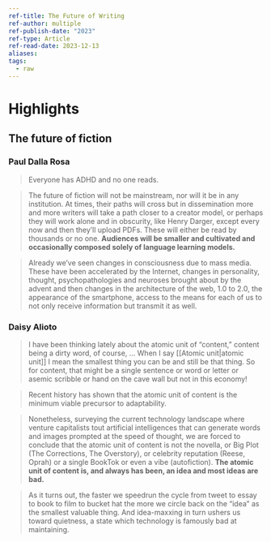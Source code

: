 ```yaml
---
ref-title: The Future of Writing
ref-author: multiple
ref-publish-date: "2023"
ref-type: Article
ref-read-date: 2023-12-13
aliases: 
tags:
  - raw
---
```

# Highlights

## The future of fiction

### Paul Dalla Rosa

> Everyone has ADHD and no one reads.

> The future of fiction will not be mainstream, nor will it be in any institution. At times, their paths will cross but in dissemination more and more writers will take a path closer to a creator model, or perhaps they will work alone and in obscurity, like Henry Darger, except every now and then they’ll upload PDFs. These will either be read by thousands or no one. **Audiences will be smaller and cultivated and occasionally composed solely of language learning models.**

> Already we’ve seen changes in consciousness due to mass media. These have been accelerated by the Internet, changes in personality, thought, psychopathologies and neuroses brought about by the advent and then changes in the architecture of the web, 1.0 to 2.0, the appearance of the smartphone, access to the means for each of us to not only receive information but transmit it as well.

### Daisy Alioto

> I have been thinking lately about the atomic unit of “content,” content being a dirty word, of course, … When I say [[Atomic unit|atomic unit]] I mean the smallest thing you can be and still be that thing. So for content, that might be a single sentence or word or letter or asemic scribble or hand on the cave wall but not in this economy! 

> Recent history has shown that the atomic unit of content is the minimum viable precursor to adaptability.

> Nonetheless, surveying the current technology landscape where venture capitalists tout artificial intelligences that can generate words and images prompted at the speed of thought, we are forced to conclude that the atomic unit of content is not the novella, or Big Plot (The Corrections, The Overstory), or celebrity reputation (Reese, Oprah) or a single BookTok or even a vibe (autofiction). **The atomic unit of content is, and always has been, an idea and most ideas are bad.**

> As it turns out, the faster we speedrun the cycle from tweet to essay to book to film to bucket hat the more we circle back on the “idea” as the smallest valuable thing. And idea-maxxing in turn ushers us toward quietness, a state which technology is famously bad at maintaining.